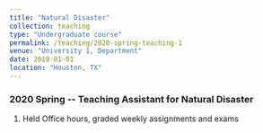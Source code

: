 ```yaml
---
title: "Natural Disaster"
collection: teaching
type: "Undergraduate course"
permalink: /teaching/2020-spring-teaching-1
venue: "University 1, Department"
date: 2019-01-01
location: "Houston, TX"
---
```


### 2020 Spring -- Teaching Assistant for Natural Disaster
1. Held Office hours, graded weekly assignments and exams